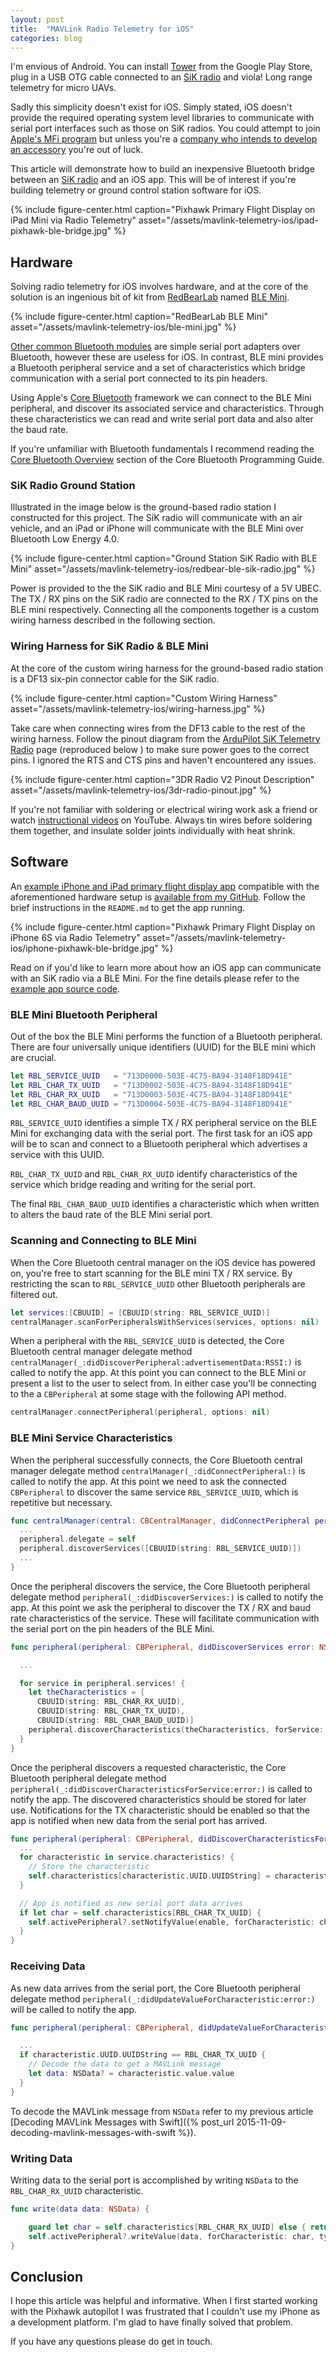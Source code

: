 ```yaml
---
layout: post
title:  "MAVLink Radio Telemetry for iOS"
categories: blog
---
```


I'm envious of Android. You can install [Tower][tower] from the Google Play Store, plug in a USB OTG cable connected to an [SiK radio][sik-radio] and viola! Long range telemetry for micro UAVs.

Sadly this simplicity doesn't exist for iOS. Simply stated, iOS doesn't provide the required operating system level libraries to communicate with serial port interfaces such as those on SiK radios. You could attempt to join [Apple's MFi program][apple-mfi] but unless you're a [company who intends to develop an accessory][stack-exchange] you're out of luck.

This article will demonstrate how to build an inexpensive Bluetooth bridge between an [SiK radio][sik-radio] and an iOS app. This will be of interest if you're building telemetry or ground control station software for iOS.

{% include figure-center.html caption="Pixhawk Primary Flight Display on iPad Mini via Radio Telemetry" asset="/assets/mavlink-telemetry-ios/ipad-pixhawk-ble-bridge.jpg" %}

## Hardware

Solving radio telemetry for iOS involves hardware, and at the core of the solution is an ingenious bit of kit from [RedBearLab][red-bear-lab] named [BLE Mini][ble-mini].

{% include figure-center.html caption="RedBearLab BLE Mini" asset="/assets/mavlink-telemetry-ios/ble-mini.jpg" %}

[Other common Bluetooth modules][other-bluetooth-module] are simple serial port adapters over Bluetooth, however these are useless for iOS. In contrast, BLE mini provides a Bluetooth peripheral service and a set of characteristics which bridge communication with a serial port connected to its pin headers.

Using Apple's [Core Bluetooth][core-bluetooth] framework we can connect to the BLE Mini peripheral, and discover its associated service and characteristics. Through these characteristics we can read and write serial port data and also alter the baud rate.

If you're unfamiliar with Bluetooth fundamentals I recommend reading the [Core Bluetooth Overview][core-bluetooth-overview] section of the Core Bluetooth Programming Guide.

### SiK Radio Ground Station

Illustrated in the image below is the ground-based radio station I constructed for this project. The SiK radio will communicate with an air vehicle, and an iPad or iPhone will communicate with the BLE Mini over Bluetooth Low Energy 4.0.

{% include figure-center.html caption="Ground Station SiK Radio with BLE Mini" asset="/assets/mavlink-telemetry-ios/redbear-ble-sik-radio.jpg" %}

Power is provided to the the SiK radio and BLE Mini courtesy of a 5V UBEC. The TX / RX pins on the SiK radio are connected to the RX / TX pins on the BLE mini respectively. Connecting all the components together is a custom wiring harness described in the following section.

### Wiring Harness for SiK Radio & BLE Mini

At the core of the custom wiring harness for the ground-based radio station is a DF13 six-pin connector cable for the SiK radio.

{% include figure-center.html caption="Custom Wiring Harness" asset="/assets/mavlink-telemetry-ios/wiring-harness.jpg" %}

Take care when connecting wires from the DF13 cable to the rest of the wiring harness. Follow the pinout diagram from the [ArduPilot SiK Telemetry Radio][sik-radio] page (reproduced below ) to make sure power goes to the correct pins. I ignored the RTS and CTS pins and haven't encountered any issues.

{% include figure-center.html caption="3DR Radio V2 Pinout Description" asset="/assets/mavlink-telemetry-ios/3dr-radio-pinout.jpg" %}

If you're not familiar with soldering or electrical wiring work ask a friend or watch [instructional videos][soldering-basics] on YouTube. Always tin wires before soldering them together, and insulate solder joints individually with heat shrink.

## Software

An [example iPhone and iPad primary flight display app][demo-github] compatible with the aforementioned hardware setup is [available from my GitHub][demo-github]. Follow the brief instructions in the `README.md` to get the app running.

{% include figure-center.html caption="Pixhawk Primary Flight Display on iPhone 6S via Radio Telemetry" asset="/assets/mavlink-telemetry-ios/iphone-pixhawk-ble-bridge.jpg" %}

Read on if you'd like to learn more about how an iOS app can communicate with an SiK radio via a BLE Mini. For the fine details please refer to the [example app source code][demo-github].

### BLE Mini Bluetooth Peripheral

Out of the box the BLE Mini performs the function of a Bluetooth peripheral. There are four universally unique identifiers (UUID) for the BLE mini which are crucial.

```swift
let RBL_SERVICE_UUID   = "713D0000-503E-4C75-BA94-3148F18D941E"
let RBL_CHAR_TX_UUID   = "713D0002-503E-4C75-BA94-3148F18D941E"
let RBL_CHAR_RX_UUID   = "713D0003-503E-4C75-BA94-3148F18D941E"
let RBL_CHAR_BAUD_UUID = "713D0004-503E-4C75-BA94-3148F18D941E"
```

`RBL_SERVICE_UUID` identifies a simple TX / RX peripheral service on the BLE Mini for exchanging data with the serial port. The first task for an iOS app will be to scan and connect to a Bluetooth peripheral which advertises a service with this UUID.

`RBL_CHAR_TX_UUID` and `RBL_CHAR_RX_UUID` identify characteristics of the service which bridge reading and writing for the serial port.

The final `RBL_CHAR_BAUD_UUID` identifies a characteristic which when written to alters the baud rate of the BLE Mini serial port.

### Scanning and Connecting to BLE Mini

When the Core Bluetooth central manager on the iOS device has powered on, you're free to start scanning for the BLE mini TX / RX service. By restricting the scan to  `RBL_SERVICE_UUID` other Bluetooth peripherals are filtered out.

```swift
let services:[CBUUID] = [CBUUID(string: RBL_SERVICE_UUID)]
centralManager.scanForPeripheralsWithServices(services, options: nil)

```

When a peripheral with the `RBL_SERVICE_UUID` is detected, the Core Bluetooth central manager delegate method `centralManager(_:didDiscoverPeripheral:advertisementData:RSSI:)` is called to notify the app. At this point you can connect to the BLE Mini or present a list to the user to select from. In either case you'll be connecting to the a `CBPeripheral` at some stage with the following API method.

```swift
centralManager.connectPeripheral(peripheral, options: nil)
```

### BLE Mini Service Characteristics

When the peripheral successfully connects, the Core Bluetooth central manager delegate method `centralManager(_:didConnectPeripheral:)` is called to notify the app. At this point we need to ask the connected `CBPeripheral` to discover the same service  `RBL_SERVICE_UUID`, which is repetitive but necessary.

```swift
func centralManager(central: CBCentralManager, didConnectPeripheral peripheral: CBPeripheral) {
  ...
  peripheral.delegate = self
  peripheral.discoverServices([CBUUID(string: RBL_SERVICE_UUID)])
  ...
}
```

Once the peripheral discovers the service, the Core Bluetooth peripheral delegate method `peripheral(_:didDiscoverServices:)` is called to notify the app. At this point we ask the peripheral to discover the TX / RX and baud rate characteristics of the service. These will facilitate communication with the serial port on the pin headers of the BLE Mini.

```swift
func peripheral(peripheral: CBPeripheral, didDiscoverServices error: NSError?) {

  ...

  for service in peripheral.services! {
    let theCharacteristics = [
      CBUUID(string: RBL_CHAR_RX_UUID),
      CBUUID(string: RBL_CHAR_TX_UUID),
      CBUUID(string: RBL_CHAR_BAUD_UUID)]
    peripheral.discoverCharacteristics(theCharacteristics, forService: service)
  }
}
```

Once the peripheral discovers a requested characteristic, the Core Bluetooth peripheral delegate method `peripheral(_:didDiscoverCharacteristicsForService:error:)` is called to notify the app. The discovered characteristics should be stored for later use. Notifications for the TX characteristic should be enabled so that the app is notified when new data from the serial port has arrived.

```swift
func peripheral(peripheral: CBPeripheral, didDiscoverCharacteristicsForService service: CBService, error: NSError?) {
  ...
  for characteristic in service.characteristics! {
    // Store the characteristic
    self.characteristics[characteristic.UUID.UUIDString] = characteristic
  }

  // App is notified as new serial port data arrives
  if let char = self.characteristics[RBL_CHAR_TX_UUID] {
    self.activePeripheral?.setNotifyValue(enable, forCharacteristic: char)
  }
}
```

### Receiving Data

As new data arrives from the serial port, the Core Bluetooth peripheral delegate method `peripheral(_:didUpdateValueForCharacteristic:error:)` will be called to notify the app.


```swift
func peripheral(peripheral: CBPeripheral, didUpdateValueForCharacteristic characteristic: CBCharacteristic, error: NSError?) {

  ...
  if characteristic.UUID.UUIDString == RBL_CHAR_TX_UUID {
    // Decode the data to get a MAVLink message
    let data: NSData? = characteristic.value.value
  }
}
```

To decode the MAVLink message from `NSData` refer to my previous article [Decoding MAVLink Messages with Swift]({% post_url 2015-11-09-decoding-mavlink-messages-with-swift %}).

### Writing Data

Writing data to the serial port is accomplished by writing `NSData` to the `RBL_CHAR_RX_UUID` characteristic.

```swift
func write(data data: NSData) {

    guard let char = self.characteristics[RBL_CHAR_RX_UUID] else { return }
    self.activePeripheral?.writeValue(data, forCharacteristic: char, type: .WithoutResponse)
}
```

## Conclusion

I hope this article was helpful and informative. When I first started working with the Pixhawk autopilot I was frustrated that I couldn't use my iPhone as a development platform. I'm glad to have finally solved that problem.

If you have any questions please do get in touch.


[tower]: https://play.google.com/store/apps/details?id=org.droidplanner.android

[sik-radio]: http://ardupilot.org/copter/docs/common-sik-telemetry-radio.html#common-sik-telemetry-radio

[apple-mfi]: https://developer.apple.com/programs/mfi/

[stack-exchange]: http://apple.stackexchange.com/questions/11794/can-a-hobbyist-or-individual-apply-for-apples-mfi-program

[red-bear-lab]: http://redbearlab.com/

[ble-mini]: http://redbearlab.com/blemini/

[other-bluetooth-module]: http://ardupilot.org/copter/docs/common-mission-planner-bluetooth-connectivity.html

[core-bluetooth]: https://developer.apple.com/library/ios/documentation/NetworkingInternetWeb/Conceptual/CoreBluetooth_concepts/AboutCoreBluetooth/Introduction.html

[core-bluetooth-overview]: https://developer.apple.com/library/ios/documentation/NetworkingInternetWeb/Conceptual/CoreBluetooth_concepts/CoreBluetoothOverview/CoreBluetoothOverview.html

[soldering-basics]: https://www.youtube.com/watch?v=nS0bEuYPJoA

[demo-github]: https://github.com/kouky/MavlinkPrimaryFlightDisplay
